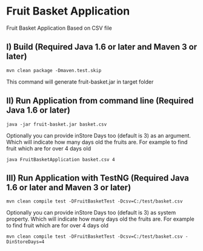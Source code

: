 # Fruit Basket Application
Fruit Basket Application Based on CSV file

I) Build (Required Java 1.6 or later and Maven 3 or later)
--------------------------------------------
```
mvn clean package -Dmaven.test.skip
```

This command will generate fruit-basket.jar in target folder

II) Run Application from command line (Required Java 1.6 or later)
--------------------------------------------
```
java -jar fruit-basket.jar basket.csv
```

Optionally you can provide inStore Days too (default is 3) as an argument. Which will indicate how many days old the fruits are. For example to find fruit which are for over 4 days old

```
java FruitBasketApplication basket.csv 4
```

III) Run Application with TestNG (Required Java 1.6 or later and Maven 3 or later)
--------------------------------------------
```
mvn clean compile test -DFruitBasketTest -Dcsv=C:/test/basket.csv
```

Optionally you can provide inStore Days too (default is 3) as system property. Which will indicate how many days old the fruits are. For example to find fruit which are for over 4 days old

```
mvn clean compile test -DFruitBasketTest -Dcsv=C:/test/basket.csv -DinStoreDays=4
```
